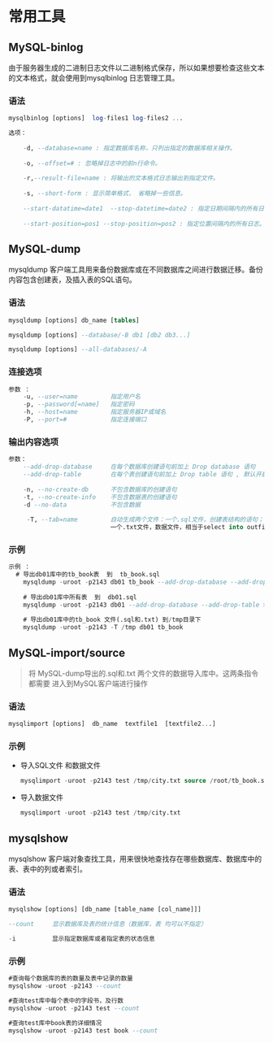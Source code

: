 # 常用工具

## MySQL-binlog

由于服务器生成的二进制日志文件以二进制格式保存，所以如果想要检查这些文本的文本格式，就会使用到mysqlbinlog 日志管理工具。



### 语法

```sql
mysqlbinlog [options]  log-files1 log-files2 ...

选项：
	
	-d, --database=name : 指定数据库名称，只列出指定的数据库相关操作。
	
	-o, --offset=# : 忽略掉日志中的前n行命令。
	
	-r,--result-file=name : 将输出的文本格式日志输出到指定文件。
	
	-s, --short-form : 显示简单格式， 省略掉一些信息。
	
	--start-datatime=date1  --stop-datetime=date2 : 指定日期间隔内的所有日志。
	
	--start-position=pos1 --stop-position=pos2 : 指定位置间隔内的所有日志。
```









## MySQL-dump

mysqldump 客户端工具用来备份数据库或在不同数据库之间进行数据迁移。备份内容包含创建表，及插入表的SQL语句。



### 语法

```sql
mysqldump [options] db_name [tables]

mysqldump [options] --database/-B db1 [db2 db3...]

mysqldump [options] --all-databases/-A
```



### 连接选项

```sql
参数 ： 
	-u, --user=name			指定用户名
	-p, --password[=name]	指定密码
	-h, --host=name			指定服务器IP或域名
	-P, --port=#			指定连接端口
```



### 输出内容选项

```sql
参数：
	--add-drop-database		在每个数据库创建语句前加上 Drop database 语句
	--add-drop-table		在每个表创建语句前加上 Drop table 语句 , 默认开启 ; 不开启 (--skip-add-drop-table)
	
	-n, --no-create-db		不包含数据库的创建语句
	-t, --no-create-info	不包含数据表的创建语句
	-d --no-data			不包含数据
	
	 -T, --tab=name			自动生成两个文件：一个.sql文件，创建表结构的语句；
	 						一个.txt文件，数据文件，相当于select into outfile  
```



### 示例

```sql
示例 ： 
  # 导出db01库中的tb_book表  到  tb_book.sql  
	mysqldump -uroot -p2143 db01 tb_book --add-drop-database --add-drop-table > tb_book.sql
	
	# 导出db01库中所有表  到  db01.sql
	mysqldump -uroot -p2143 db01 --add-drop-database --add-drop-table > db01.sql
	
	# 导出db01库中的tb_book 文件(.sql和.txt) 到/tmp目录下
	mysqldump -uroot -p2143 -T /tmp db01 tb_book
```





## MySQL-import/source

> 将 MySQL-dump导出的.sql和.txt 两个文件的数据导入库中。这两条指令都需要 进入到MySQL客户端进行操作



### 语法

```sql
mysqlimport [options]  db_name  textfile1  [textfile2...]
```



### 示例

* 导入SQL文件 和数据文件

	```sql
	mysqlimport -uroot -p2143 test /tmp/city.txt source /root/tb_book.sql
	```

* 导入数据文件

	```sql
	mysqlimport -uroot -p2143 test /tmp/city.txt
	```



## mysqlshow

mysqlshow 客户端对象查找工具，用来很快地查找存在哪些数据库、数据库中的表、表中的列或者索引。



### 语法

```sql
mysqlshow [options] [db_name [table_name [col_name]]]

--count		显示数据库及表的统计信息（数据库，表 均可以不指定）

-i			显示指定数据库或者指定表的状态信息
```



### 示例

```sql
#查询每个数据库的表的数量及表中记录的数量
mysqlshow -uroot -p2143 --count

#查询test库中每个表中的字段书，及行数
mysqlshow -uroot -p2143 test --count

#查询test库中book表的详细情况
mysqlshow -uroot -p2143 test book --count
```

